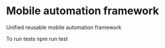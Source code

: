 Mobile automation framework
========================

Unified reusable mobile automation framework


To run tests 
 npm run test